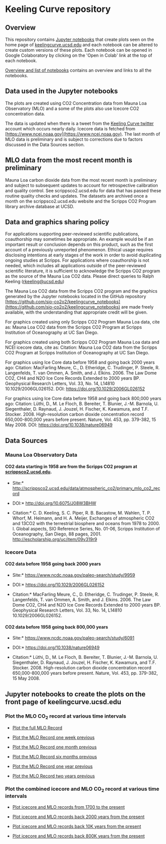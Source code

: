 # Keeling Curve repository

## Overview

This repository contains [Jupyter notebooks](https://github.com/sio-co2o2/keelingcurve_notebooks/tree/main/notebooks) that create plots seen on the home page of [keelingcurve.ucsd.edu](keelingcurve.ucsd.edu) and each notebook can be altered to create custom versions of these plots. Each notebook can be opened in Google Colaboratory by clicking on the 'Open in Colab' link at the top of each notebook.

[Overview and list of notebooks](https://github.com/sio-co2o2/keelingcurve_notebooks/blob/main/notebooks/overview_of_notebooks_keelingcurve.ipynb) contains an overview and links to all the notebooks.

## Data used in the Jupyter notebooks

The plots are created using CO2 Concentration data from Mauna Loa Observatory (MLO) and a some of the plots also use Icecore CO2 concentration data.

The data is updated when there is a tweet from the [Keeling Curve twitter](https://twitter.com/Keeling_curve) account which occurs nearly daily. Icecore data is fetched from [https://www.ncei.noaa.gov](https://www.ncei.noaa.gov). The last month of MLO data is preliminary and is subject to corrections due to factors discussed in the Data Sources section.

## MLO data from the most recent month is preliminary

Mauna Loa carbon dioxide data from the most recent month is preliminary and subject to subsequent updates to account for retrospective calibration and quality control. See scrippsco2.ucsd.edu for data that has passed these routine quality checks and updates. The datasets are archived once a month on the scrippsco2.ucsd.edu website and the Scripps CO2 Program library archive database at UCSD.

## Data and graphics sharing policy

For applications supporting peer-reviewed scientific publications,
coauthorship may sometimes be appropriate. An example would be if an important result or conclusion
depends on this product, such as the first account of a previously unreported phenomenon. Ethical
usage requires disclosing intentions at early stages of the work in order to avoid duplicating
ongoing studies at Scripps. For applications where coauthorship is not needed, which includes all
applications outside of the peer-reviewed scientific literature, it is sufficient to acknowledge the
Scripps CO2 program as the source of the Mauna Loa CO2 data.
Please direct queries to Ralph Keeling (rkeeling@ucsd.edu)

The Mauna Loa CO2 data from the Scripps CO2 program and the graphics generated by the
Jupyter notebooks located in the
GitHub repository [https://github.com/sio-co2o2/keelingcurve_notebooks](https://github.com/sio-co2o2/keelingcurve_notebooks)
are made freely available, with the understanding that appropriate credit will be given.

For graphics created using only Scripps CO2 Program Mauna Loa data, cite as:
Mauna Loa CO2 data from the Scripps CO2 Program at Scripps Institution of Oceanography
at UC San Diego.

For graphics created using both Scripps CO2 Program Mauna Loa data and NCEI icecore data, cite as:
Citation: Mauna Loa CO2 data from the Scripps CO2 Program at
Scripps Institution of Oceanography at UC San Diego.

For graphics using Ice Core data before 1958 and going back 2000 years ago:
Citation: MacFarling Meure, C., D. Etheridge, C. Trudinger, P. Steele, R. Langenfelds, T. van Ommen,
A. Smith, and J. Elkins. 2006. The Law Dome CO2, CH4 and N2O Ice Core Records Extended to
2000 years BP. Geophysical Research Letters, Vol. 33, No. 14, L14810 10.1029/2006GL026152.
DOI: https://doi.org/10.1029/2006GL026152

For graphics using Ice Core data before 1958 and going back 800,000 years ago:
Citation: Lüthi, D., M. Le Floch, B. Bereiter, T. Blunier, J.-M. Barnola, U. Siegenthaler,
D. Raynaud, J. Jouzel, H. Fischer, K. Kawamura, and T.F. Stocker. 2008. High-resolution carbon
dioxide concentration record 650,000-800,000 years before present.
Nature, Vol. 453, pp. 379-382, 15 May 2008.
DOI: https://doi.org/10.1038/nature06949


## Data Sources

### Mauna Loa Observatory Data

#### CO2 data starting in 1958 are from the Scripps CO2 program at [scrippsco2.ucsd.edu](scrippsco2.ucsd.edu).

* Site:* http://scrippsco2.ucsd.edu/data/atmospheric_co2/primary_mlo_co2_record

* DOI:* http://doi.org/10.6075/J08W3BHW

* Citation:* C. D. Keeling, S. C. Piper, R. B. Bacastow, M. Wahlen, T. P. Whorf, M. Heimann, and H. A. Meijer, Exchanges of atmospheric CO2 and 13CO2 with the terrestrial biosphere and oceans from 1978 to 2000. I. Global aspects, SIO Reference Series, No. 01-06, Scripps Institution of Oceanography, San Diego, 88 pages, 2001. http://escholarship.org/uc/item/09v319r9


### Icecore Data

#### CO2 data before 1958 going back 2000 years

* Site:* https://www.ncdc.noaa.gov/paleo-search/study/9959

* DOI:* https://doi.org/10.1029/2006GL026152

* Citation:* MacFarling Meure, C., D. Etheridge, C. Trudinger, P. Steele, R. Langenfelds, T. van Ommen, A. Smith, and J. Elkins. 2006. The Law Dome CO2, CH4 and N2O Ice Core Records Extended to 2000 years BP. Geophysical Research Letters, Vol. 33, No. 14, L14810 10.1029/2006GL026152.


#### CO2 data before 1958 going back 800,000 years

* Site:* https://www.ncdc.noaa.gov/paleo-search/study/6091

* DOI:* https://doi.org/10.1038/nature06949

* Citation:* Lüthi, D., M. Le Floch, B. Bereiter, T. Blunier, J.-M. Barnola, U. Siegenthaler, D. Raynaud, J. Jouzel, H. Fischer, K. Kawamura, and T.F. Stocker. 2008. High-resolution carbon dioxide concentration record 650,000-800,000 years before present. Nature, Vol. 453, pp. 379-382, 15 May 2008.


## Jupyter notebooks to create the plots on the front page of keelingcurve.ucsd.edu

### Plot the MLO CO<sub>2</sub> record at various time intervals

- [Plot the full MLO Record](https://colab.research.google.com/github/sio-co2o2/keelingcurve_notebooks/blob/main/notebooks)

- [Plot the MLO Record one week previous](https://colab.research.google.com/github/sio-co2o2/keelingcurve_notebooks/blob/main/notebooks/plot_mlo_one_week_keelingcurve.ipynb)

- [Plot the MLO Record one month previous](https://colab.research.google.com/github/sio-co2o2/keelingcurve_notebooks/blob/main/notebooks/plot_mlo_one_month_keelingcurve.ipynb)

- [Plot the MLO Record six months previous](https://colab.research.google.com/github/sio-co2o2/keelingcurve_notebooks/blob/main/notebooks/plot_mlo_six_months_keelingcurve.ipynb)

- [Plot the MLO Record one year previous](https://colab.research.google.com/github/sio-co2o2/keelingcurve_notebooks/blob/main/notebooks/plot_mlo_one_year_keelingcurve.ipynb)

- [Plot the MLO Record two years previous](https://colab.research.google.com/github/sio-co2o2/keelingcurve_notebooks/blob/main/notebooks/plot_mlo_two_years_keelingcurve.ipynb)

### Plot the combined icecore and MLO CO<sub>2</sub> record at various time intervals

- [Plot icecore and MLO records from 1700 to the present](https://colab.research.google.com/github/sio-co2o2/keelingcurve_notebooks/blob/main/notebooks/plot_icecore_start_1700_ce_keelingcurve.ipynb)

- [Plot icecore and MLO records back 2000 years from the present](https://colab.research.google.com/github/sio-co2o2/keelingcurve_notebooks/blob/main/notebooks/plot_icecore_back_2K_ce_keelingcurve.ipynb)

- [Plot icecore and MLO records back 10K years from the present](https://colab.research.google.com/github/sio-co2o2/keelingcurve_notebooks/blob/main/notebooks/plot_icecore_back_10K_keelingcurve.ipynb)

- [Plot icecore and MLO records back 800K years from the present](https://colab.research.google.com/github/sio-co2o2/keelingcurve_notebooks/blob/main/notebooks/plot_icecore_back_800K_keelingcurve.ipynb)

